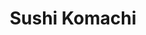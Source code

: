 ---
layout: place
title: "Sushi Komachi"
permalink: /california/lodi/sushi-komachi.html
stateAbbr: CA
stateName: California
cityName: Lodi
seo:
  name: "Sushi Komachi"
  type: Restaurant
  links: http://www.sushikomachi.com/
description: "Sushi Komachi serves delicious sushi in Lodi, California. Try fresh Japanese dishes for a great dining experience. "
place_id: ChIJx6yxFl-gmoAR9BxI3Clny-k
photos:
  - name: >-
      places/ChIJx6yxFl-gmoAR9BxI3Clny-k/photos/AeeoHcKwgyATnSVpatjKuLepqlGLsJFKx--VO_27tYQ9ZyRHM_9jn1VlI4r-WyPuNXw7lpAl4m9eGgHobFcvMdDhqn2XWwCtUbBl0WIz6k4aWouyx5rFDoDLgTSca1sn1qSWwnZMHH6KLlRdKyF4Zn5e1_hP4hZvVjblQFPU38YpmgNJpEMRw9c55R4UwLkEaW6dxP-EiDPHvpSgOeh-RQLL25QbyZ2vl-rljqVwzlWm_IUwDPkEDxcQfwvUP86Gv2IEo4PNX6QLo8sxjwIVY2rLgmtqQfPTtLLFSUtKhKnmP-xdnzEnwPa9gOJIxPf6IG_ndrBw7ZNVnHSNLJkpyPhp_7bNwsP6nLoVgniI-z7xj79e3m1_YOtuuWuaLG1dWpP18pNvnz9N8ShuMcf4_wkgphAm6hQay6E6tTRP5KFNIB4
    widthPx: 4032
    heightPx: 3024
    authorAttributions:
      - displayName: John Quijalvo
        uri: https://maps.google.com/maps/contrib/112999188075620223896
        photoUri: >-
          https://lh3.googleusercontent.com/a-/ALV-UjWSvQvJ7mjlZxdcw3QeRVMLRDyUtlhRkBtzogZaI-JL4qJ7qmU=s100-p-k-no-mo
    flagContentUri: >-
      https://www.google.com/local/imagery/report/?cb_client=maps_api_places.places_api&image_key=!1e10!2sCIHM0ogKEICAgICuj8DneQ&hl=en-US
    googleMapsUri: >-
      https://www.google.com/maps/place//data=!3m4!1e2!3m2!1sCIHM0ogKEICAgICuj8DneQ!2e10!4m2!3m1!1s0x809aa05f16b1acc7:0xe9cb6729dc481cf4
  - name: >-
      places/ChIJx6yxFl-gmoAR9BxI3Clny-k/photos/AeeoHcLRCMN1suiLCnR_NMY5aRcReBGp9wlsiogllaiV_5WQaqsPzSzMdsr19zWx8h4HIY2x_I0kS3ZczYOBT97R8i7dRA9gK_Gu51VMHdsin2m6bim-zRzZFSd0Wi4KRJbkML64mCHJLaK35NRynALIeJ1A43KuEsRp2g9aTl4HudAOcAMVO_G_wtUfVJX5JKpIrn7mf13GB8t5fN8LRImwIb2B0m1FFzrZP0RF1hAo530EWKP9vpVbTolIvDe5uc-AwbsgH6g-H-MEkKTCZR2QHfP3vqaPVuXp9y8sxISNtrU_ag
    widthPx: 1440
    heightPx: 1440
    authorAttributions:
      - displayName: Sushi Komachi
        uri: https://maps.google.com/maps/contrib/108438599233276423962
        photoUri: >-
          https://lh3.googleusercontent.com/a-/ALV-UjVdLlqoFe_GeVMgH9eHtrn9TOlYENp7v_tV1aVRagh83dAkEck=s100-p-k-no-mo
    flagContentUri: >-
      https://www.google.com/local/imagery/report/?cb_client=maps_api_places.places_api&image_key=!1e10!2sAF1QipNIc9G0Cuumw77d2H79bHun9-Njs9nAkieWCGBr&hl=en-US
    googleMapsUri: >-
      https://www.google.com/maps/place//data=!3m4!1e2!3m2!1sAF1QipNIc9G0Cuumw77d2H79bHun9-Njs9nAkieWCGBr!2e10!4m2!3m1!1s0x809aa05f16b1acc7:0xe9cb6729dc481cf4
  - name: >-
      places/ChIJx6yxFl-gmoAR9BxI3Clny-k/photos/AeeoHcK2qpF3NFnNA6EuF22ncfTmFU1z-gNdwzBKeEJAw8ANsw1WFPA-yVmTxF8OSbw0ADkgI7FijK1sf4wM-5kczYVL_jKRo_pZCpQcGJba7YC6SJqiScgMObXCQgsXUzW38CHCAJC5nME68l_7365VsF3sakmMvQWXZYOnkgKkv1BPERaK6A_Bg9-wVGiK_IERWfpA6yeu44SD3E22dD2YcduYJ8MShyHu1aMZwfMEyTSaN6ABLzNdY0vjL663m1dyJ92YGywFelWvZKqHwi9njHXNcXZESg3YWSHbC5BASPakStXGfXo_MNRLgBGKmu-zFISWBqxywDLj9CqO8XJNLt5Zs4nVAGRZCw-s6HH30X6QuzOFF-Ak5O_Mjm1bygkzkUfbkB_frg0RSVx1Cgkx1Ta09HclP0qyGqy8BKZk1S-UiQ
    widthPx: 4032
    heightPx: 3024
    authorAttributions:
      - displayName: Sheila Divino
        uri: https://maps.google.com/maps/contrib/114250737307589546538
        photoUri: >-
          https://lh3.googleusercontent.com/a-/ALV-UjVsFuu5ZRafiV_FlMY_DDHbnnwanZ7l64fkQw3GgsLMgxshTV8_cg=s100-p-k-no-mo
    flagContentUri: >-
      https://www.google.com/local/imagery/report/?cb_client=maps_api_places.places_api&image_key=!1e10!2sCIHM0ogKEICAgMCI3sSRPw&hl=en-US
    googleMapsUri: >-
      https://www.google.com/maps/place//data=!3m4!1e2!3m2!1sCIHM0ogKEICAgMCI3sSRPw!2e10!4m2!3m1!1s0x809aa05f16b1acc7:0xe9cb6729dc481cf4
  - name: >-
      places/ChIJx6yxFl-gmoAR9BxI3Clny-k/photos/AeeoHcIC4YDCqOAkHDUlrmDv_WWTHofWDTEJ_l3ohVhWqIQSI53pp-PvULV590mvawDtG9UosnOtS3YsuMLlFqQ0l54uyAfMdcT1B3Z3RFgg3Ty2PqetYPj5NTyxKhpBvDDYtSO6otE5fgOsfcMUQ3yfmwRfWIw7H5UCIFyrLgibvYaKTvLr6ENR-TPiGBJ9okPeXk2KsOxoQP4hGHHQT6q7V7ZWVmsLhpem40WHABNQFlvvzzni9eG3OTtoXdQXN3_QdJAFSnMXWLI0pIqs6hifbBZVtsY_kFOy-sotBKTKeRs68EhHDcB-AwQccMoPhzAG7MRig2W0Oijzdj4LjAOlks6j3Vd4V5LwEcEVa1Y-HIL24YzjKW8oASuETGDq9AakbLN1rnw-Bp__T7RWq1f3qs5__Dzu9S3UfmltyDqybRXMEA
    widthPx: 4080
    heightPx: 3072
    authorAttributions:
      - displayName: Sammi Henderson
        uri: https://maps.google.com/maps/contrib/108413609892209754560
        photoUri: >-
          https://lh3.googleusercontent.com/a-/ALV-UjU0VOAG0x3aY-htdAcY5QhFHUFYaJgDWaGCinAqF3gywyhOpVLcvw=s100-p-k-no-mo
    flagContentUri: >-
      https://www.google.com/local/imagery/report/?cb_client=maps_api_places.places_api&image_key=!1e10!2sCIHM0ogKEICAgICX5r7Acg&hl=en-US
    googleMapsUri: >-
      https://www.google.com/maps/place//data=!3m4!1e2!3m2!1sCIHM0ogKEICAgICX5r7Acg!2e10!4m2!3m1!1s0x809aa05f16b1acc7:0xe9cb6729dc481cf4
  - name: >-
      places/ChIJx6yxFl-gmoAR9BxI3Clny-k/photos/AeeoHcJXDEkxnf7oGW0P-cy0Znv_w2RShE0SHlH6c0U5YizHZapHedwTRnRknzJ9z-OcQNh9elEmMqdews0D7hlpuKFt41oc2D3o4_ZNZXSiLSkgxpFGu0D3P7COwAQAa7wX1L4JgYdTX3sLu6WvMnBk8Rm_8CkxM-yP0zFFmEwn-Tl82QtspsF45RP8uNzH1ideSWWWEGqS0M8KKFvYPXBeFcPCNWw1CN-hQSEYB9HUL2KKtHJ1BL9vw1s1YxmP4YCVXLQlBCpMliqXt_rcTB2AofIKTiEx-hz5gc22uyMlZJkKYJqFkpRQUupqTjZEATWtHoWLWKfrBZhN34frqWl5X_1mmEihs1G7LHbUKGSG0k2tEfqwx1gKn-sz5dsp7kkwFgWCIPxPumrtzzd-RJ7YnAZl-12HHwVHxh-SjvJBL48
    widthPx: 4032
    heightPx: 3024
    authorAttributions:
      - displayName: Douglas Fitzgerald
        uri: https://maps.google.com/maps/contrib/113385953887817037362
        photoUri: >-
          https://lh3.googleusercontent.com/a/ACg8ocKczaQTBOfntVkCh6wIs4sB6xOM_n-7IKPvzwlsqolf1yVyYA=s100-p-k-no-mo
    flagContentUri: >-
      https://www.google.com/local/imagery/report/?cb_client=maps_api_places.places_api&image_key=!1e10!2sCIHM0ogKEICAgMDw8MqFTg&hl=en-US
    googleMapsUri: >-
      https://www.google.com/maps/place//data=!3m4!1e2!3m2!1sCIHM0ogKEICAgMDw8MqFTg!2e10!4m2!3m1!1s0x809aa05f16b1acc7:0xe9cb6729dc481cf4
  - name: >-
      places/ChIJx6yxFl-gmoAR9BxI3Clny-k/photos/AeeoHcJhjPiJcKaAjbCCBuQb-77AQfFEUMdyoVPquu_Re3cQls-NbMbpGpyiFiwf4OC_IXywanMXL9vDH4KHwSIoB4Fr5576YtLdL_43Mm9bafsHPyU7bOfALBuM8sPcQSEctfOVGR-ZZSas3WBfEMpKO7qG0Mt7N8Wbzeqtbg4xkQmbhmCGbbh_O5DSvtYGDJ8Oez-QV3-dEjdLRmIg5jSkumuxh_HuGLjYQUf0jat0IYNHCqUobNHOeXgwR7PpGDqU-vUcN-Q2Fa1P8bgxCjgRAS6W12NHAO9zpD_Sk9HoJMA1chQg9gWK4jjkbgm4T11nfeMjOEZDkNiQNUAwv6rz6I_orq6mwVBtfYBDDtMHb8vAof10SNrZbzv2x55mugs4RazI5t21KBw1i1WV_2_pozkjtit_MJwPd6UUnWOzWPoyzp2p
    widthPx: 4032
    heightPx: 3024
    authorAttributions:
      - displayName: David Guttig
        uri: https://maps.google.com/maps/contrib/103496298774440432460
        photoUri: >-
          https://lh3.googleusercontent.com/a-/ALV-UjUNozX_OEeqMcROEOh7PsvkS0UBd-Zkkr7YUL11DElcLrP7soj_CQ=s100-p-k-no-mo
    flagContentUri: >-
      https://www.google.com/local/imagery/report/?cb_client=maps_api_places.places_api&image_key=!1e10!2sCIHM0ogKEICAgIDXlLKesQE&hl=en-US
    googleMapsUri: >-
      https://www.google.com/maps/place//data=!3m4!1e2!3m2!1sCIHM0ogKEICAgIDXlLKesQE!2e10!4m2!3m1!1s0x809aa05f16b1acc7:0xe9cb6729dc481cf4
  - name: >-
      places/ChIJx6yxFl-gmoAR9BxI3Clny-k/photos/AeeoHcIJumYdZwmpbKX0Vh6_qSdeW30nXN7eHrDliYPJwwlTVsyKGS1RC4gFKlYJx9mCvtLO1Bot1jjpJTBU5V1W7ixuoXYJm8leislMbbORaz4bMdWihhKOVsNBc6b4RKIe9IkYb4MkoUjL9kHBKiNEsaK2XxOvRaqc59rCeXkIfocYAu9cSgWtibTY0ipsAkkJ6KGEe2f7Ce6F2oMVdphhQcuH0ruw1vifbvCjRnOkV4u2ZSIz-iI1uKwpHtcbsPcB3N6u1S2wL3CguRDhU02mB0_FGnpeqQ5Yu96m52lBvDrM-a-veaLNAcUy-5zF3VX_USr9iIH2rIbBp4YFxh9cUcXKJYMPy824ItzhZ1f8uyiVbOfRiSW4APkC1uac_SWa5T1NLBTQIXN-MGS9Ou-NdutP9SFjhcxds-0otDBa9LzhZbxz
    widthPx: 3000
    heightPx: 4000
    authorAttributions:
      - displayName: Anna Mowrey
        uri: https://maps.google.com/maps/contrib/114663878478125568794
        photoUri: >-
          https://lh3.googleusercontent.com/a/ACg8ocJ71BCb1TRpb9wUtR2vKIUApJp-ZlD4Y3d32SHIpba5MySr8Q=s100-p-k-no-mo
    flagContentUri: >-
      https://www.google.com/local/imagery/report/?cb_client=maps_api_places.places_api&image_key=!1e10!2sCIHM0ogKEICAgICrv8mT5gE&hl=en-US
    googleMapsUri: >-
      https://www.google.com/maps/place//data=!3m4!1e2!3m2!1sCIHM0ogKEICAgICrv8mT5gE!2e10!4m2!3m1!1s0x809aa05f16b1acc7:0xe9cb6729dc481cf4
  - name: >-
      places/ChIJx6yxFl-gmoAR9BxI3Clny-k/photos/AeeoHcLh8vsbckiKaws7Y3xwtZdZU3oy7PtSkbV9cZRrgGM0yjiHJBn5jYEvPfd27QAd8Khc7rF3NVlx8xfy_E2hWPnwLl9CY7zPTDTs_RJDEOR0nYzA_76gWNBz3vmantvMvMq_7ElPBlgcRlwVPlIIe6_cfV_vwVuafSA55xPXIz9aRAk2sbUcpkDLWFXJaqlaiNBGs-8lneUWCNfEV0KqtxXzS4ioSHOjYS78s0CQEWiG4wGyB2jFR4P_cDv2okaaHVOqVWd44qPi_xvsNQiT6XewPFQ-9Ws4vxXF5mvzH3igLcfnoxoto7-eL_91Uvy34x3D84E_TlttTUeO8_9cPIVL41oJ0Vtd8WKjGxWikqXMG1fKKPxUymhb1P2Q0_i7GrJhcqF65hsVgAXpax-I4467CE-Mjda34GZCJ44htXvDPWg
    widthPx: 4096
    heightPx: 3072
    authorAttributions:
      - displayName: Quinton Clark
        uri: https://maps.google.com/maps/contrib/114386677736306368148
        photoUri: >-
          https://lh3.googleusercontent.com/a-/ALV-UjWM5opLBCFuHUrBUFm0gBXG3Izm1eGc_Sg8An4L0Qk70oagvLycCg=s100-p-k-no-mo
    flagContentUri: >-
      https://www.google.com/local/imagery/report/?cb_client=maps_api_places.places_api&image_key=!1e10!2sCIHM0ogKEICAgIDX9pvf4AE&hl=en-US
    googleMapsUri: >-
      https://www.google.com/maps/place//data=!3m4!1e2!3m2!1sCIHM0ogKEICAgIDX9pvf4AE!2e10!4m2!3m1!1s0x809aa05f16b1acc7:0xe9cb6729dc481cf4
  - name: >-
      places/ChIJx6yxFl-gmoAR9BxI3Clny-k/photos/AeeoHcI7niBxIXIKajKlngG7njuJuTNIiZmxQo7Yo4kuHBr5-ZkDp7g38JlBk2AffzitU_DW6qVvhgFZvz-5Gi-rVsvGqMhB41bA3f8xAeCNJ8mK3jLCIHRXryOYrGXdMkG9Cxb4-8cYDAZOIbe2lHbS_rPxXri_q_LeTtN5pReIzRMyTTs4f2T-G7Apa2e67lxWBWFcssl-hSJ2hUe6GQgRJt9wuZcEXol8qwx7Qt1-pBp57zBeZN-rLpLNIOdsaAAruRiRy-EUYqAbqEN5u38mnJ9FOHgTMN9sbvKJGL4YNCjiZ-bJQjGQtj9lDZTPvl7jxZuVZ8ascNqLn9YgFnXvpDFY21wu6rVafbpjiGrHAZaHSCqsoQK-VDV7osOG3CQjan8qfnGqmfbVXGtpUivhSypC66_wrz6FZqqcP1fHzMrthMbk
    widthPx: 4000
    heightPx: 3000
    authorAttributions:
      - displayName: Chris Lewis
        uri: https://maps.google.com/maps/contrib/107293335962884007606
        photoUri: >-
          https://lh3.googleusercontent.com/a-/ALV-UjU9vQjldJnyaG-Q-7yAv7OH_ddpd61_YL0L9EEKSDU-zYwLbdem=s100-p-k-no-mo
    flagContentUri: >-
      https://www.google.com/local/imagery/report/?cb_client=maps_api_places.places_api&image_key=!1e10!2sCIHM0ogKEICAgIDHnKXmiwE&hl=en-US
    googleMapsUri: >-
      https://www.google.com/maps/place//data=!3m4!1e2!3m2!1sCIHM0ogKEICAgIDHnKXmiwE!2e10!4m2!3m1!1s0x809aa05f16b1acc7:0xe9cb6729dc481cf4
  - name: >-
      places/ChIJx6yxFl-gmoAR9BxI3Clny-k/photos/AeeoHcL6rYTtsDJFv-5L_wb3rwsk2UCXeUxwGB_ZK5QNiDepXxvmpcCR7eIekaakm7wL6P5vNDmffKCTu8jPpxE0b2LUedxibIBkLXQ7nqZhAicftgD4y-7X39w8d5V_5XLm8604jM4onya6bp_BNwATrbLHKxJptTU0QaIuEEhtfFod1OASKp_QAn2qHk0Ia-mVoyKZyvKRAsIpp_6GwVHDdp6zSaMAOy9jNkjpHYG_yymXzk3Zg7auQjxzNKH7DAoH3YfcZHBO2dulZXQRtE2hUYxPyIMEpEeNNdMoX2mvS4NPHEOA8zHJMdxxUZRAIxMIa1t9OchouOtSwkGPX54zCMPaBuQ3KWNYyMLWrebcem9qrRoN22dT4fylUzjZK5-nKh6xVifgAhvI_sI8lLxCKulcrXTaub7NxcFVaf8y6NKZMem3
    widthPx: 3456
    heightPx: 4608
    authorAttributions:
      - displayName: Cindy Garay Realtor
        uri: https://maps.google.com/maps/contrib/111957672502600065795
        photoUri: >-
          https://lh3.googleusercontent.com/a-/ALV-UjVyg0hYN46AQrQUp8kjwfVbQfjvpcgFJtu1WULCq_a9XSL7_4qIrg=s100-p-k-no-mo
    flagContentUri: >-
      https://www.google.com/local/imagery/report/?cb_client=maps_api_places.places_api&image_key=!1e10!2sCIHM0ogKEICAgICp9ZD7-gE&hl=en-US
    googleMapsUri: >-
      https://www.google.com/maps/place//data=!3m4!1e2!3m2!1sCIHM0ogKEICAgICp9ZD7-gE!2e10!4m2!3m1!1s0x809aa05f16b1acc7:0xe9cb6729dc481cf4
address: 307 S Lower Sacramento Rd Suite D, Lodi, CA 95242, USA
street: 307 S Lower Sacramento Rd Suite D
city: Lodi
state: CA
zip: '95242'
country: USA
neighborhood: null
latitude: '38.129715'
longitude: '-121.308516'
accessibility_options:
  wheelchairAccessibleParking: true
  wheelchairAccessibleEntrance: true
  wheelchairAccessibleRestroom: true
  wheelchairAccessibleSeating: true
business_status: OPERATIONAL
name: Sushi Komachi
google_maps_links:
  directionsUri: >-
    https://www.google.com/maps/dir//''/data=!4m7!4m6!1m1!4e2!1m2!1m1!1s0x809aa05f16b1acc7:0xe9cb6729dc481cf4!3e0
  placeUri: https://maps.google.com/?cid=16846672260596505844
  writeAReviewUri: >-
    https://www.google.com/maps/place//data=!4m3!3m2!1s0x809aa05f16b1acc7:0xe9cb6729dc481cf4!12e1
  reviewsUri: >-
    https://www.google.com/maps/place//data=!4m4!3m3!1s0x809aa05f16b1acc7:0xe9cb6729dc481cf4!9m1!1b1
  photosUri: >-
    https://www.google.com/maps/place//data=!4m3!3m2!1s0x809aa05f16b1acc7:0xe9cb6729dc481cf4!10e5
primary_type: Japanese Restaurant
opening_hours:
  regular: null
  current: null
secondary_opening_hours:
  regular:
    weekdayDescriptions: null
    type: null
  current:
    weekdayDescriptions: null
    type: null
phone: (209) 334-3131
price_level: PRICE_LEVEL_MODERATE
price_range: $20 &ndash; $30
rating: '4.6'
rating_count: 917
website: http://www.sushikomachi.com/
reviews: null
parking_options: null
payment_options: null
allow_dogs: null
curbside_pickup: null
delivery: null
dine_in: null
good_for_children: null
good_for_groups: null
good_for_sports: null
live_music: null
menu_for_children: null
outdoor_seating: null
reservable: null
restroom: null
serves_beer: null
serves_breakfast: null
serves_brunch: null
serves_cocktails: null
serves_coffee: null
serves_dinner: null
serves_dessert: null
serves_lunch: null
serves_vegetarian_food: null
serves_wine: null
takeout: null
summary: null

---